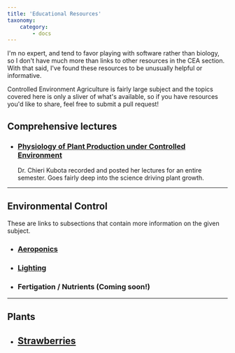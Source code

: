 ```yaml
---
title: 'Educational Resources'
taxonomy:
    category:
        - docs
---
```


I'm no expert, and tend to favor playing with software rather than biology, so I don't have much more than links to other resources in the CEA section. With that said, I've found these resources to be unusually helpful or informative.

Controlled Environment Agriculture is fairly large subject and the topics covered here is only a sliver of what's available, so if you have resources you'd like to share, feel free to submit a pull request!

## Comprehensive lectures

- ### [Physiology of Plant Production under Controlled Environment](https://www.youtube.com/watch?v=upwQrEJ-ZLY&list=PL7fPr3CuAdvv4ZPJKPvi4U7VblxKJnegD)

  Dr. Chieri Kubota recorded and posted her lectures for an entire semester. Goes fairly deep into the science driving plant growth.

---

## Environmental Control

These are links to subsections that contain more information on the given subject.

- ### [Aeroponics](../aeroponics)

- ### [Lighting](../lighting)

- ### Fertigation / Nutrients (Coming soon!)

---

## Plants

- ## [Strawberries](../strawberries)
